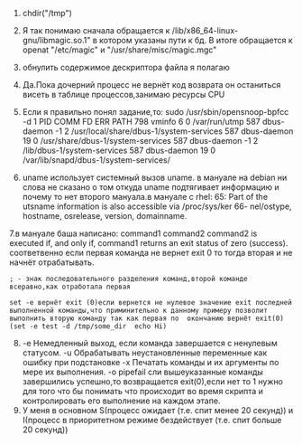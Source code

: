 1. chdir("/tmp")

2. Я так понимаю сначала обращается к /lib/x86_64-linux-gnu/libmagic.so.1" в котором указаны пути к бд. В итоге обращается к openat "/etc/magic" и "/usr/share/misc/magic.mgc"
3. обнулить содержимое дескриптора файла я полагаю

4. Да.Пока дочерний процесс не вернёт код возврата он останиться висеть в таблице процессов,занимаю ресурсы CPU

5. Если я правильно понял задание,то: 
	sudo /usr/sbin/opensnoop-bpfcc -d 1
	PID    COMM               FD ERR PATH
	798    vminfo              6   0 /var/run/utmp
	587    dbus-daemon        -1   2 /usr/local/share/dbus-1/system-services
	587    dbus-daemon        19   0 /usr/share/dbus-1/system-services
	587    dbus-daemon        -1   2 /lib/dbus-1/system-services
	587    dbus-daemon        19   0 /var/lib/snapd/dbus-1/system-services/
6. uname использует системный вызов uname. в мануале на debian ни слова не сказано о том откуда uname подтягивает информацию  и почему то нет второго мануала.в мануале с rhel:
	65:       Part of the utsname information is also accessible  via  /proc/sys/ker
	66-       nel/ostype, hostname, osrelease, version, domainname.

7.в мануале баша написано: command1  command2
	command2 is executed if, and only if, command1 returns an exit status of zero (success).
	соответвенно если первая команда не вернет exit 0 то тогда вторая и не начнёт отрабатывать.

	; - знак последовательного разделения команд,второй команде всеравно,как отработала первая

	set -e вернёт exit (0)если вернется не нулевое значение exit последней выполненной команды,что приминительно к данному примеру позволит выполнить вторую команду так как первая по 	окончанию вернёт exit(0)(set -e test -d /tmp/some_dir  echo Hi)

8. -e Немедленный выход, если команда завершается с ненулевым статусом.
	-u Обрабатывать неустановленные переменные как ошибку при подстановке
	-x Печатать команды и их аргументы по мере их выполнения.
	-o pipefail сли вышеуказанные команды завершились успешно,то возвращается exit(0),если нет то 1
	нужно для того что бы понимать что происходит во время скрипта и контролировать его выполнение на каждом этапе.
9. У меня в основном S(процесс ожидает (т.е. спит менее 20 секунд)) и I(процесс в приоритетном режиме бездействует (т.е. спит больше 20 секунд))

